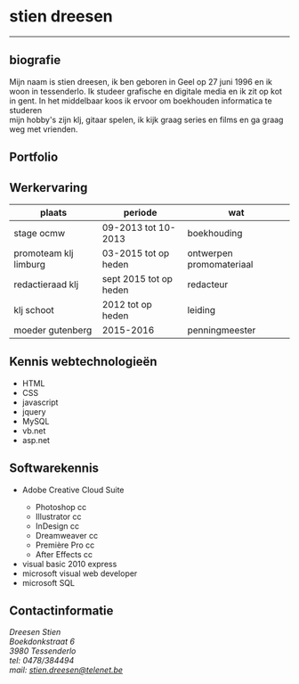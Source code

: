 <img href="http://i.imgur.com/tZUhXw4.png"/>
<h1> stien dreesen </h1>
<hr/>
<h2> biografie</h2>
Mijn naam is stien dreesen, ik ben geboren in Geel op 27 juni 1996 en ik woon in tessenderlo. Ik studeer grafische en digitale media en ik zit op kot in gent. In het middelbaar koos ik ervoor om boekhouden informatica te studeren </br> mijn hobby's zijn klj, gitaar spelen, ik kijk graag series en films en ga graag weg met vrienden.
</hr>
<h2>Portfolio</h2>
<h2>Werkervaring</h2>
<table>
<thead>
<tr>
<th>plaats </th>
<th>periode </th>
<th>wat</th>
</tr>
<thead/>
<tbody>
<tr>
<td>stage ocmw</td>
<td>09-2013 tot 10-2013</td>
<td>boekhouding</td>
</tr>
<tr>
<td>promoteam klj limburg</td>
<td>03-2015 tot op heden</td>
<td>ontwerpen promomateriaal</td>
</tr>
<tr>
<td> redactieraad klj</td>
<td>sept 2015 tot op heden</td>
<td>redacteur</td>
</tr>
<tr>
<td>klj schoot</td>
<td>2012 tot op heden</td>
<td>leiding</td>
</tr>
<tr>
<td>moeder gutenberg</td>
<td>2015-2016</td>
<td>penningmeester</td>
</tr>
</table>
</hr>
<h2>Kennis webtechnologieën</h2>
<ul>
<li>HTML</li>
<li>CSS</li>
<li>javascript</li>
<li>jquery</li>
<li>MySQL</li>
<li>vb.net</li>
<li>asp.net</li>
</ul>
</hr>
<h2>Softwarekennis</h2>
<ul>
<li>Adobe Creative Cloud Suite</li>
<ul>
<li>Photoshop cc</li>
<li>Illustrator cc</li>
<li>InDesign cc</li>
<li>Dreamweaver cc</li>
<li>Première Pro cc</li>
<li>After Effects cc</li>
</ul>
<li> visual basic 2010 express</li>
<li>microsoft visual web developer</li>
<li> microsoft SQL </li>
</ul>

</hr>


<h2>Contactinformatie</h2>
<address>
Dreesen Stien</br>
Boekdonkstraat 6</br>
3980 Tessenderlo</br>
tel: 0478/384494</br>
mail: <A HREF="stien.dreesen@telenet.be">stien.dreesen@telenet.be</A>
</address>
</hr>
